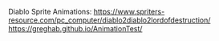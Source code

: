 Diablo Sprite Animations: https://www.spriters-resource.com/pc_computer/diablo2diablo2lordofdestruction/
https://greghab.github.io/AnimationTest/
